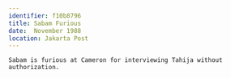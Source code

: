 ```yaml
---
identifier: f10b8796
title: Sabam Furious
date:  November 1988
location: Jakarta Post
---
```


```synopsis
Sabam is furious at Cameron for interviewing Tahija without
authorization.
```

